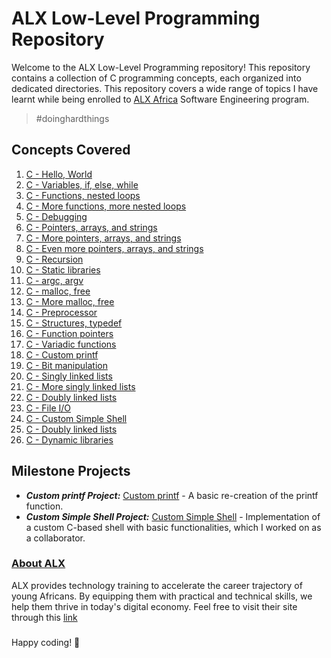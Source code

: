 # ALX Low-Level Programming Repository
Welcome to the ALX Low-Level Programming repository! This repository contains a collection of C programming concepts, each organized into dedicated directories. This repository covers a wide range of topics I have learnt while being enrolled to [ALX Africa](https://www.alxafrica.com/) Software Engineering program.
> #doinghardthings

## Concepts Covered

1.  [C - Hello, World](./0x00-hello_world)
2.  [C - Variables, if, else, while](./0x01-variables_if_else_while)
3.  [C - Functions, nested loops](./0x02-functions_nested_loops)
4.  [C - More functions, more nested loops](./0x04-more_functions_nested_loops)
5.  [C - Debugging](./0x03-debugging)
6.  [C - Pointers, arrays, and strings](./0x05-pointers_arrays_strings)
7.  [C - More pointers, arrays, and strings](./0x06-pointers_arrays_strings)
8.  [C - Even more pointers, arrays, and strings](./0x07-pointers_arrays_strings)
9.  [C - Recursion](./0x08-recursion)
10. [C - Static libraries](./0x09-static_libraries)
11. [C - argc, argv](./0x0A-argc_argv)
12. [C - malloc, free](./0x0B-malloc_free)
13. [C - More malloc, free](./0x0C-more_malloc_free)
14. [C - Preprocessor](./0x0D-preprocessor)
15. [C - Structures, typedef](./0x0E-structures_typedef)
16. [C - Function pointers](./0x0F-function_pointers)
17. [C - Variadic functions](./0x10-variadic_functions)
18. [C - Custom printf](./0x11-printf)
19. [C - Bit manipulation](./0x14-bit_manipulation)
20. [C - Singly linked lists](./0x12-singly_linked_lists)
21. [C - More singly linked lists](./0x13-more_singly_linked_lists)
22. [C - Doubly linked lists](./0x17-doubly_linked_lists)
23. [C - File I/O](./0x15-file_io)
24. [C - Custom Simple Shell](https://github.com/Janicejay/simple_shell)
25. [C - Doubly linked lists](./0x17-doubly_linked_lists)
26. [C - Dynamic libraries](./0x18-dynamic_libraries)

## Milestone Projects

- ***Custom printf Project:*** [Custom printf](./0x11-custom_printf) - A basic re-creation of the printf function.
- ***Custom Simple Shell Project:*** [Custom Simple Shell](https://github.com/Janicejay/simple_shell/) - Implementation of a custom C-based shell with basic functionalities, which I worked on as a collaborator.

### [About ALX](https://www.alxafrica.com/about/)
ALX provides technology training to accelerate the career trajectory of young Africans. By equipping them with practical and technical skills, we help them thrive in today's digital economy.
Feel free to visit their site through this [link](https://www.alxafrica.com/)
###
Happy coding! 🚀
